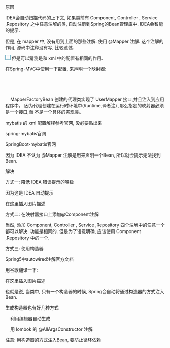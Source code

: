 原因

IDEA会自动扫描代码的上下文, 如果类前有 Component, Controller , Service ,Repository 之中任意注解的类, 自动注册到Spring的Bean管理库中. IDEA会智能的提示.

但是, 在 mapper 中, 没有用到上面的那些注解. 使用 @Mapper 注解. 这个注解的作用, 源码中注释没有写, 比较遗憾.

![To Do](data:image/png;base64,iVBORw0KGgoAAAANSUhEUgAAABAAAAAQCAYAAAAf8/9hAAAAAXNSR0IArs4c6QAAAARnQU1BAACxjwv8YQUAAAAJcEhZcwAADsMAAA7DAcdvqGQAAAAySURBVDhPYxQqm/WfgQIANuBFSwKUSxqQqFnAwARlkw1GDRg1AARGDYDmRiibDMDAAACSDAmB2sfKTAAAAABJRU5ErkJggg==) 但是可以猜测是和 xml 中的配置有相同的作用.

在Spring-MVC中使用一下配置, 来声明一个映射器:

<bean id="userMapper" class="org.mybatis.spring.mapper.MapperFactoryBean">

  <property name="mapperInterface" value="org.mybatis.spring.sample.mapper.UserMapper" />

  <property name="sqlSessionFactory" ref="sqlSessionFactory" />

</bean>

    MapperFactoryBean 创建的代理类实现了 UserMapper 接口,并且注入到应用程序中。 因为代理创建在运行时环境中(Runtime,译者注) ,那么指定的映射器必须是一个接口,而 不是一个具体的实现类。

mybatis 的 xml 配置解释参考官网, 没必要贴出来

spring-mybatis官网

SpringBoot-mybatis官网

因为 IDEA 不认为 @Mapper 注解是用来声明一个Bean, 所以就会提示无法找到Bean.

解决

方式一: 降低 IDEA 错误提示的等级

因为这是 IDEA 自动提示

在这里插入图片描述

方式二: 在映射器接口上添加@Component注解

当然, 添加 Component, Controller , Service ,Repository 四个注解中的任意一个都可以解决. 功能是相同的. 但是为了语意明确, 应该使用 Component ,Repository 中的一个.

方式三: 使用构造器

Spring5中autowired注解官方文档

用谷歌翻译一下:

在这里插入图片描述

也就是说, 当类中, 只有一个构造器的时候, Spring会自动将通过构造器的方式注入Bean.

生成构造器也有好几种方式

    利用编辑器自动生成

    用 lombok 的 @AllArgsConstructor 注解

注意: 用构造器的方式注入Bean, 要防止循环依赖